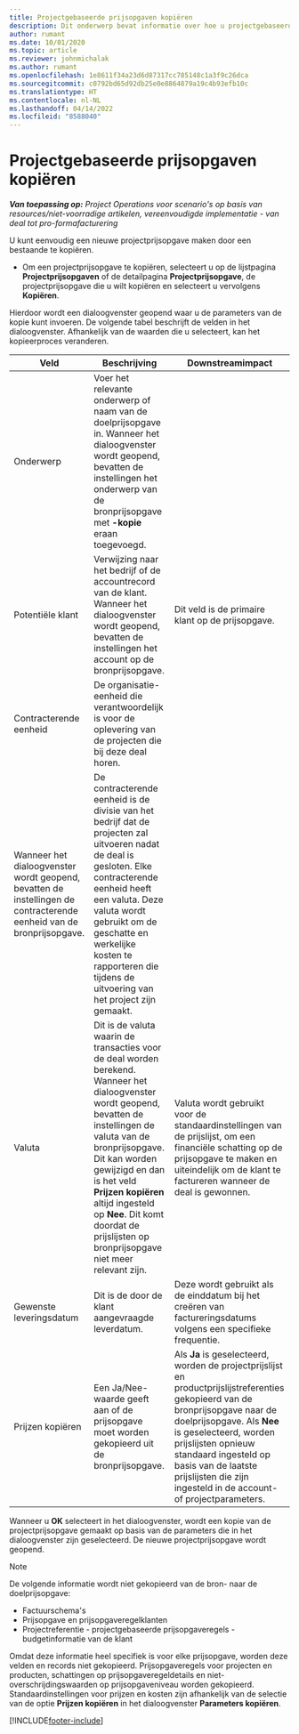 ```yaml
---
title: Projectgebaseerde prijsopgaven kopiëren
description: Dit onderwerp bevat informatie over hoe u projectgebaseerde prijsopgaven kopieert naar Project Operations.
author: rumant
ms.date: 10/01/2020
ms.topic: article
ms.reviewer: johnmichalak
ms.author: rumant
ms.openlocfilehash: 1e8611f34a23d6d87317cc785148c1a3f9c26dca
ms.sourcegitcommit: c0792bd65d92db25e0e8864879a19c4b93efb10c
ms.translationtype: HT
ms.contentlocale: nl-NL
ms.lasthandoff: 04/14/2022
ms.locfileid: "8588040"
---
```

# <a name="copy-project-based-quotes"></a>Projectgebaseerde prijsopgaven kopiëren

_**Van toepassing op:** Project Operations voor scenario's op basis van resources/niet-voorradige artikelen, vereenvoudigde implementatie - van deal tot pro-formafacturering_

U kunt eenvoudig een nieuwe projectprijsopgave maken door een bestaande te kopiëren. 

- Om een projectprijsopgave te kopiëren, selecteert u op de lijstpagina **Projectprijsopgaven** of de detailpagina **Projectprijsopgave**, de projectprijsopgave die u wilt kopiëren en selecteert u vervolgens **Kopiëren**.

Hierdoor wordt een dialoogvenster geopend waar u de parameters van de kopie kunt invoeren. De volgende tabel beschrijft de velden in het dialoogvenster. Afhankelijk van de waarden die u selecteert, kan het kopieerproces veranderen.

| **Veld** | **Beschrijving** | **Downstreamimpact** |
| --- | --- | --- |
| Onderwerp | Voer het relevante onderwerp of naam van de doelprijsopgave in. Wanneer het dialoogvenster wordt geopend, bevatten de instellingen het onderwerp van de bronprijsopgave met **-kopie** eraan toegevoegd. | |
| Potentiële klant | Verwijzing naar het bedrijf of de accountrecord van de klant. Wanneer het dialoogvenster wordt geopend, bevatten de instellingen het account op de bronprijsopgave. | Dit veld is de primaire klant op de prijsopgave. |
| Contracterende eenheid | De organisatie-eenheid die verantwoordelijk is voor de oplevering van de projecten die bij deze deal horen.
Wanneer het dialoogvenster wordt geopend, bevatten de instellingen de contracterende eenheid van de bronprijsopgave. | De contracterende eenheid is de divisie van het bedrijf dat de projecten zal uitvoeren nadat de deal is gesloten. Elke contracterende eenheid heeft een valuta. Deze valuta wordt gebruikt om de geschatte en werkelijke kosten te rapporteren die tijdens de uitvoering van het project zijn gemaakt. |
| Valuta | Dit is de valuta waarin de transacties voor de deal worden berekend. Wanneer het dialoogvenster wordt geopend, bevatten de instellingen de valuta van de bronprijsopgave. Dit kan worden gewijzigd en dan is het veld **Prijzen kopiëren** altijd ingesteld op **Nee**. Dit komt doordat de prijslijsten op bronprijsopgave niet meer relevant zijn. | Valuta wordt gebruikt voor de standaardinstellingen van de prijslijst, om een financiële schatting op de prijsopgave te maken en uiteindelijk om de klant te factureren wanneer de deal is gewonnen. |
| Gewenste leveringsdatum | Dit is de door de klant aangevraagde leverdatum. | Deze wordt gebruikt als de einddatum bij het creëren van factureringsdatums volgens een specifieke frequentie. |
| Prijzen kopiëren | Een Ja/Nee-waarde geeft aan of de prijsopgave moet worden gekopieerd uit de bronprijsopgave. | Als **Ja** is geselecteerd, worden de projectprijslijst en productprijslijstreferenties gekopieerd van de bronprijsopgave naar de doelprijsopgave. Als **Nee** is geselecteerd, worden prijslijsten opnieuw standaard ingesteld op basis van de laatste prijslijsten die zijn ingesteld in de account- of projectparameters. |

Wanneer u **OK** selecteert in het dialoogvenster, wordt een kopie van de projectprijsopgave gemaakt op basis van de parameters die in het dialoogvenster zijn geselecteerd. De nieuwe projectprijsopgave wordt geopend. 

> [!NOTE]
> De volgende informatie wordt niet gekopieerd van de bron- naar de doelprijsopgave:
>
> - Factuurschema's
> - Prijsopgave en prijsopgaveregelklanten
> - Projectreferentie - projectgebaseerde prijsopgaveregels - budgetinformatie van de klant
>
>Omdat deze informatie heel specifiek is voor elke prijsopgave, worden deze velden en records niet gekopieerd. Prijsopgaveregels voor projecten en producten, schattingen op prijsopgaveregeldetails en niet-overschrijdingswaarden op prijsopgaveniveau worden gekopieerd. Standaardinstellingen voor prijzen en kosten zijn afhankelijk van de selectie van de optie **Prijzen kopiëren** in het dialoogvenster **Parameters kopiëren**.


[!INCLUDE[footer-include](../includes/footer-banner.md)]